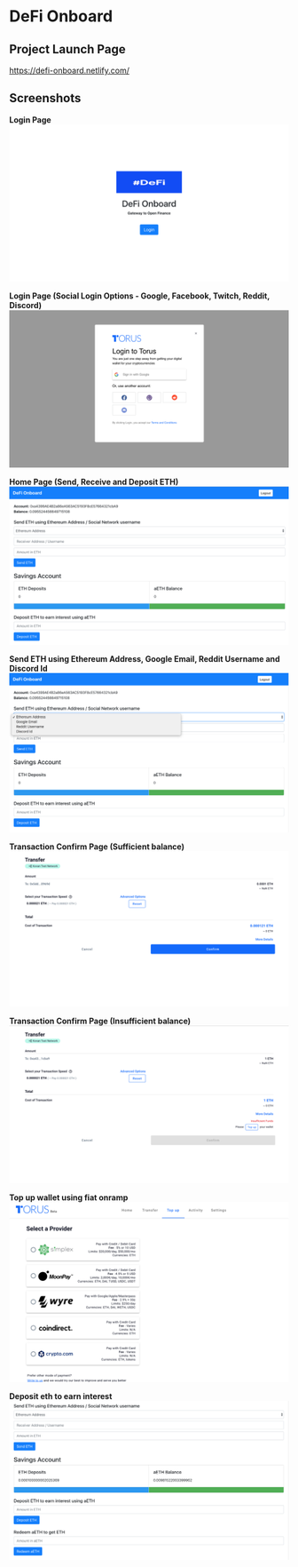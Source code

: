 # DeFi Onboard

## Project Launch Page
https://defi-onboard.netlify.com/

## Screenshots

**Login Page**
![](screenshots/defi_onboard_1.png)

**Login Page (Social Login Options - Google, Facebook, Twitch, Reddit, Discord)**
![](screenshots/defi_onboard_2.png)

**Home Page (Send, Receive and Deposit ETH)**
![](screenshots/defi_onboard_3.png)

**Send ETH using Ethereum Address, Google Email, Reddit Username and Discord Id**
![](screenshots/defi_onboard_4.png)

**Transaction Confirm Page (Sufficient balance)**
![](screenshots/defi_onboard_5.png)

**Transaction Confirm Page (Insufficient balance)**
![](screenshots/defi_onboard_6.png)

**Top up wallet using fiat onramp**
![](screenshots/defi_onboard_7.png)

**Deposit eth to earn interest**
![](screenshots/defi_onboard_8.png)